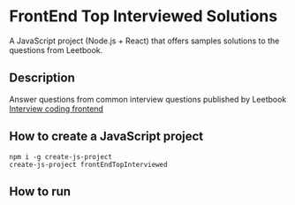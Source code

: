 # FrontEnd Top Interviewed Solutions

A JavaScript project (Node.js + React) that offers samples solutions to the questions from Leetbook.

## Description

Answer questions from common interview questions published by Leetbook [Interview coding frontend](https://leetcode.cn/leetbook/read/interview-coding-frontend/dqouvi/)

## How to create a JavaScript project

```
npm i -g create-js-project
create-js-project frontEndTopInterviewed
```

## How to run
